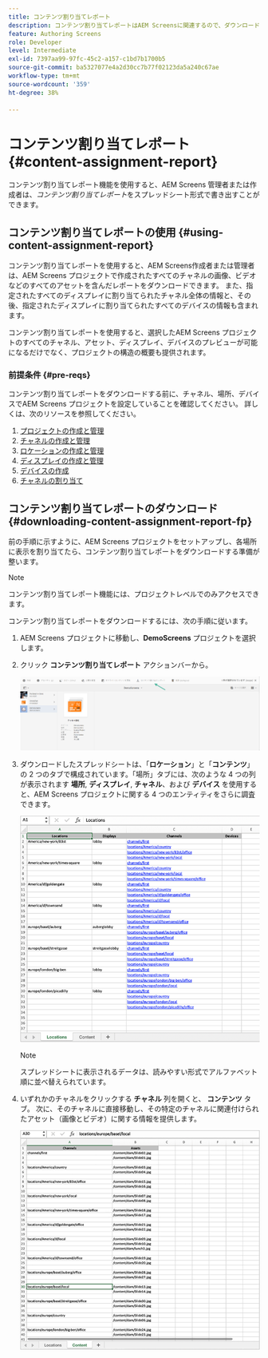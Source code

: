 ```yaml
---
title: コンテンツ割り当てレポート
description: コンテンツ割り当てレポートはAEM Screensに関連するので、ダウンロードと使用について説明します。
feature: Authoring Screens
role: Developer
level: Intermediate
exl-id: 7397aa99-97fc-45c2-a157-c1bd7b1700b5
source-git-commit: ba5327077e4a2d30cc7b77f02123da5a240c67ae
workflow-type: tm+mt
source-wordcount: '359'
ht-degree: 38%

---
```


# コンテンツ割り当てレポート {#content-assignment-report}

コンテンツ割り当てレポート機能を使用すると、AEM Screens 管理者または作成者は、*コンテンツ割り当てレポート*&#x200B;をスプレッドシート形式で書き出すことができます。

## コンテンツ割り当てレポートの使用 {#using-content-assignment-report}

コンテンツ割り当てレポートを使用すると、AEM Screens作成者または管理者は、AEM Screens プロジェクトで作成されたすべてのチャネルの画像、ビデオなどのすべてのアセットを含んだレポートをダウンロードできます。 また、指定されたすべてのディスプレイに割り当てられたチャネル全体の情報と、その後、指定されたディスプレイに割り当てられたすべてのデバイスの情報も含まれます。

コンテンツ割り当てレポートを使用すると、選択したAEM Screens プロジェクトのすべてのチャネル、アセット、ディスプレイ、デバイスのプレビューが可能になるだけでなく、プロジェクトの構造の概要も提供されます。


### 前提条件 {#pre-reqs}

コンテンツ割り当てレポートをダウンロードする前に、チャネル、場所、デバイスでAEM Screens プロジェクトを設定していることを確認してください。
詳しくは、次のリソースを参照してください。

1. [プロジェクトの作成と管理](/help/user-guide/creating-a-screens-project.md)
1. [チャネルの作成と管理](/help/user-guide/managing-channels.md)
1. [ロケーションの作成と管理](/help/user-guide/managing-locations.md)
1. [ディスプレイの作成と管理](/help/user-guide/managing-displays.md)
1. [デバイスの作成](/help/user-guide/managing-devices.md)
1. [チャネルの割り当て](/help/user-guide/channel-assignment-latest-fp.md)


## コンテンツ割り当てレポートのダウンロード {#downloading-content-assignment-report-fp}

前の手順に示すように、AEM Screens プロジェクトをセットアップし、各場所に表示を割り当てたら、コンテンツ割り当てレポートをダウンロードする準備が整います。

>[!NOTE]
>コンテンツ割り当てレポート機能には、プロジェクトレベルでのみアクセスできます。

コンテンツ割り当てレポートをダウンロードするには、次の手順に従います。

1. AEM Screens プロジェクトに移動し、**DemoScreens** プロジェクトを選択します。

1. クリック **コンテンツ割り当てレポート** アクションバーから。

   ![画像](/help/user-guide/assets/content-assignment-report/can-download.png)

1. ダウンロードしたスプレッドシートは、「**ロケーション**」と「**コンテンツ**」の 2 つのタブで構成されています。「場所」タブには、次のような 4 つの列が表示されます **場所**, **ディスプレイ**, **チャネル**、および **デバイス** を使用すると、AEM Screens プロジェクトに関する 4 つのエンティティをさらに調査できます。

   ![画像](/help/user-guide/assets/content-assignment-report/report-sheet1.png)

   >[!NOTE]
   >スプレッドシートに表示されるデータは、読みやすい形式でアルファベット順に並べ替えられています。

1. いずれかのチャネルをクリックする **チャネル** 列を開くと、 **コンテンツ** タブ。 次に、そのチャネルに直接移動し、その特定のチャネルに関連付けられたアセット（画像とビデオ）に関する情報を提供します。

   ![画像](/help/user-guide/assets/content-assignment-report/report-sheet2.png)

